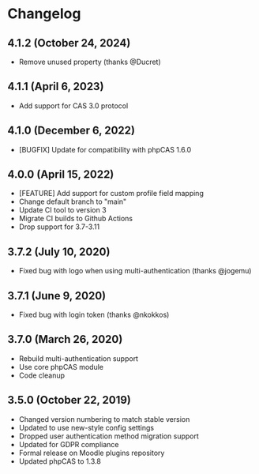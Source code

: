 # Changelog

## 4.1.2 (October 24, 2024)

- Remove unused property (thanks @Ducret)

## 4.1.1 (April 6, 2023)

- Add support for CAS 3.0 protocol

## 4.1.0 (December 6, 2022)

- [BUGFIX] Update for compatibility with phpCAS 1.6.0

## 4.0.0 (April 15, 2022)

- [FEATURE] Add support for custom profile field mapping
- Change default branch to "main"
- Update CI tool to version 3
- Migrate CI builds to Github Actions
- Drop support for 3.7-3.11

## 3.7.2 (July 10, 2020)

- Fixed bug with logo when using multi-authentication (thanks @jogemu)

## 3.7.1 (June 9, 2020)

- Fixed bug with login token (thanks @nkokkos)

## 3.7.0 (March 26, 2020)

- Rebuild multi-authentication support
- Use core phpCAS module
- Code cleanup

## 3.5.0 (October 22, 2019)

- Changed version numbering to match stable version
- Updated to use new-style config settings
- Dropped user authentication method migration support
- Updated for GDPR compliance
- Formal release on Moodle plugins repository
- Updated phpCAS to 1.3.8
